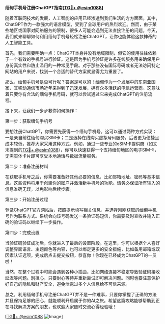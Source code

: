 **缅甸手机号注册ChatGPT指南[[TG💪+ @esim1088](https://t.me/s/esim1088)]**

随着互联网技术的发展，人工智能的应用已经渗透到我们生活的方方面面。其中，ChatGPT作为一款强大的语言模型，受到了全球用户的热烈欢迎。然而，由于某些地区或国家对网络服务的限制，很多人可能会遇到无法直接注册的问题。今天，我们就来聊聊如何利用缅甸手机号轻松注册ChatGPT，让你也能体验这款神奇的人工智能工具。

首先，我们需要明确一点：ChatGPT本身并没有地域限制，但它的使用往往依赖于一个有效的手机号进行验证。这是因为手机号验证是许多在线服务用来确保用户身份真实性和防止滥用的一种常见手段。对于那些没有国际号码或者无法访问特定网站的用户来说，找到一个合适的替代方案就显得尤为重要了。

那么，缅甸手机号是否可行呢？答案是可以的！缅甸作为一个发展中的东南亚国家，其移动通信市场近年来得到了迅速发展，拥有众多活跃的电信运营商。这意味着只要你有合法的缅甸手机号码，就可以尝试通过它来完成ChatGPT的注册流程。

接下来，让我们一步步教你如何操作：

第一步：获取缅甸手机号

要想注册ChatGPT，你需要先获得一个缅甸手机号。这可以通过两种方式实现：一是亲自前往缅甸购买SIM卡；二是选择在线购买虚拟号码服务。后者更为便捷且成本较低，推荐大家采用这种方式。例如，通过一些专业的eSIM卡提供商（如文末提到的[TG💪+ @esim1088](https://t.me/s/esim1088)），你可以快速获得一个支持缅甸地区的电子SIM卡，无需实体卡片即可享受本地通话与数据流量服务。

第二步：准备注册材料

在获取手机号之后，你需要准备好其他必要的信息，比如邮箱地址、密码等基本信息。这些资料将用于创建你的账户并激活新手机号的功能。请务必保证所有输入的信息准确无误，以免影响后续步骤。

第三步：开始注册过程

登录ChatGPT官方网站后，按照提示填写相关信息，并选择刚刚获取的缅甸手机号作为联系方式。系统会向该号码发送一条验证码短信，你需要及时查收并输入正确的验证码以继续下一步操作。

第四步：完成设置

当验证码验证成功后，你就进入了最后的设置阶段。在这里，你可以根据个人喜好调整界面语言、主题颜色等内容，也可以绑定更多的安全措施，比如备用邮箱或双因素认证选项。完成后点击提交按钮，恭喜你！你现在已经成为ChatGPT的一员啦！

当然，在整个过程中可能会遇到各种小插曲，比如网络连接不稳定导致验证码接收延迟等问题。别担心，只要耐心等待并重新尝试即可解决问题。同时也要注意保护好自己的隐私和财产安全，避免泄露过多个人信息给不可信来源。

总之，利用缅甸手机号注册ChatGPT并不是一件难事，只要你掌握了正确的方法并且保持足够的细心，就能顺利开启属于你的AI之旅。希望这篇攻略能够帮助到正在寻找解决方案的朋友，也欢迎大家随时交流心得经验哦！

[[TG💪+ @esim1088](https://t.me/s/esim1088) ![Image](https://i.postimg.cc/4NQfJmqS/Snipaste-2025-05-13-00-14-12.png)]